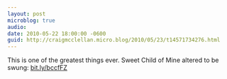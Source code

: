```yaml
---
layout: post
microblog: true
audio: 
date: 2010-05-22 18:00:00 -0600
guid: http://craigmcclellan.micro.blog/2010/05/23/t14571734276.html
---
```

This is one of the greatest things ever.  Sweet Child of Mine altered to be swung: [bit.ly/bccfFZ](http://bit.ly/bccfFZ)
